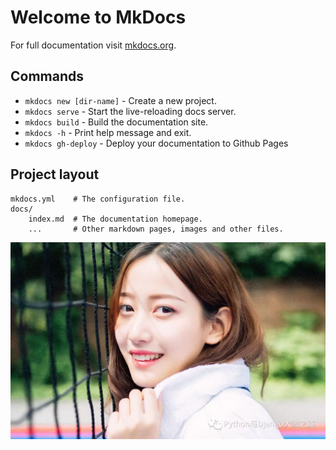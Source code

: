 # Welcome to MkDocs

For full documentation visit [mkdocs.org](https://www.mkdocs.org).

## Commands

* `mkdocs new [dir-name]` - Create a new project.
* `mkdocs serve` - Start the live-reloading docs server.
* `mkdocs build` - Build the documentation site.
* `mkdocs -h` - Print help message and exit.
* `mkdocs gh-deploy` - Deploy your documentation to Github Pages

## Project layout

    mkdocs.yml    # The configuration file.
    docs/
        index.md  # The documentation homepage.
        ...       # Other markdown pages, images and other files.

![示例图](640.jpg)